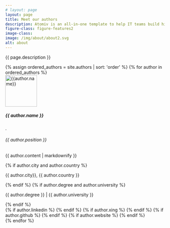```yaml
---
# layout: page
layout: page
title: Meet our authors
description: Atomiv is an all-in-one template to help IT teams build high quality software faster. It is built specifically for enterprise software development needs, covering project management, architecture and development. Atomiv is rooted in best practices in enterprise architecture, providing a standardized software solution template. This provides your software teams with a clean architecture foundation, so that they can quickly and easily build quality software. Atomiv is open source (MIT licence) so it can be freely used both for commercial purposes.
figure-class: figure-features2
image-class:
image: /img/about/about2.svg
alt: about
---
```


<!-- Promo / Benefits -->
<article class="ov-about">
    <div class="container">
        <div class="about-intro">
            <p>{{ page.description }}</p>
        </div>
        <!-- site.authors -->
            {% assign ordered_authors = site.authors | sort: 'order' %}
            {% for author in ordered_authors %}
            <div class="row ov-about-row">
                <div class="col-12">
                    <div class="d-md-flex align-items-center">
                        <div>
                            <!-- TO DO VC increment version number when changing image -->
                            <img height="100" width="100" src="{{ site.url }}/img/about/team/{{ author.photo }}?v=4" alt="{{author.name}}"
                            class="img-fluid w-100 profile-img">
                        </div>
                        <div>
                            <h5>{{ author.name }}</h5>.
                            <h6>{{ author.position }}</h6>
                            <p>{{ author.content | markdownify }}</p>
                            {% if author.city and author.country %}
                            <p class="mb-1 mb-md-0">{{ author.city}}, {{ author.country }}</p>
                            {% endif %}
                            {% if author.degree and author.university %}
                            <p class="mt-0 mb-4 mb-md-3">{{ author.degree }} | {{ author.university }}</p>
                            {% endif %}
                            <div style="">
                                {% if author.linkedin %}
                                <a href="{{ author.linkedin }}" target="_blank"><i class="fab fa-linkedin"></i></a>
                                {% endif %}
                                {% if author.xing %}
                                <a href="{{ author.xing }}" target="_blank"><i class="fab fa-xing"></i></a>
                                {% endif %}
                                {% if author.github %}
                                <a href="{{ author.github }}" target="_blank"><i class="fab fa-github"></i></a>
                                {% endif %}
                                {% if author.website %}
                                <a href="{{ author.website }}" target="_blank"><i class="fa fa-globe"></i></a>
                                {% endif %}
                            </div>
                        </div>
                    </div>
                </div>
            </div>
            {% endfor %}
    </div>
</article>



